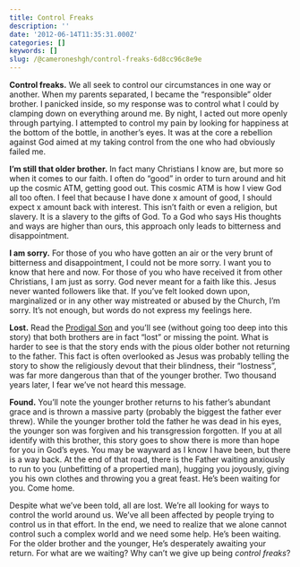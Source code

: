 ```yaml
---
title: Control Freaks
description: ''
date: '2012-06-14T11:35:31.000Z'
categories: []
keywords: []
slug: /@cameroneshgh/control-freaks-6d8cc96c8e9e
---
```


**Control freaks.** We all seek to control our circumstances in one way or another. When my parents separated, I became the “responsible” older brother. I panicked inside, so my response was to control what I could by clamping down on everything around me. By night, I acted out more openly through partying. I attempted to control my pain by looking for happiness at the bottom of the bottle, in another’s eyes. It was at the core a rebellion against God aimed at my taking control from the one who had obviously failed me.

**I’m still that older brother.** In fact many Christians I know are, but more so when it comes to our faith. I often do “good” in order to turn around and hit up the cosmic ATM, getting good out. This cosmic ATM is how I view God all too often. I feel that because I have done x amount of good, I should expect x amount back with interest. This isn’t faith or even a religion, but slavery. It is a slavery to the gifts of God. To a God who says His thoughts and ways are higher than ours, this approach only leads to bitterness and disappointment.

**I am sorry.** For those of you who have gotten an air or the very brunt of bitterness and disappointment, I could not be more sorry. I want you to know that here and now. For those of you who have received it from other Christians, I am just as sorry. God never meant for a faith like this. Jesus never wanted followers like that. If you’ve felt looked down upon, marginalized or in any other way mistreated or abused by the Church, I’m sorry. It’s not enough, but words do not express my feelings here.

**Lost.** Read the [Prodigal Son](http://www.biblegateway.com/passage/?search=Luke%2015:11-32&version=ESV) and you’ll see (without going too deep into this story) that both brothers are in fact “lost” or missing the point. What is harder to see is that the story ends with the pious older bother not returning to the father. This fact is often overlooked as Jesus was probably telling the story to show the religiously devout that their blindness, their “lostness”, was far more dangerous than that of the younger brother. Two thousand years later, I fear we’ve not heard this message.

**Found.** You’ll note the younger brother returns to his father’s abundant grace and is thrown a massive party (probably the biggest the father ever threw). While the younger brother told the father he was dead in his eyes, the younger son was forgiven and his transgression forgotten. If you at all identify with this brother, this story goes to show there is more than hope for you in God’s eyes. You may be wayward as I know I have been, but there is a way back. At the end of that road, there is the Father waiting anxiously to run to you (unbefitting of a propertied man), hugging you joyously, giving you his own clothes and throwing you a great feast. He’s been waiting for you. Come home.

Despite what we’ve been told, all are lost. We’re all looking for ways to control the world around us. We’ve all been affected by people trying to control us in that effort. In the end, we need to realize that we alone cannot control such a complex world and we need some help. He’s been waiting. For the older brother and the younger, He’s desperately awaiting your return. For what are we waiting? Why can’t we give up being _control freaks_?